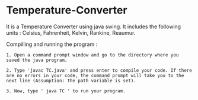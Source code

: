 # Temperature-Converter
It is a Temperature Converter using java swing. It includes the following units :  Celsius, Fahrenheit, Kelvin, Rankine, Reaumur.

Compilling and running the program : 

    1. Open a command prompt window and go to the directory where you saved the java program.

    2. Type 'javac TC.java' and press enter to compile your code. If there are no errors in your code, the command prompt will take you to the next line (Assumption: The path variable is set).

    3. Now, type ' java TC ' to run your program.
